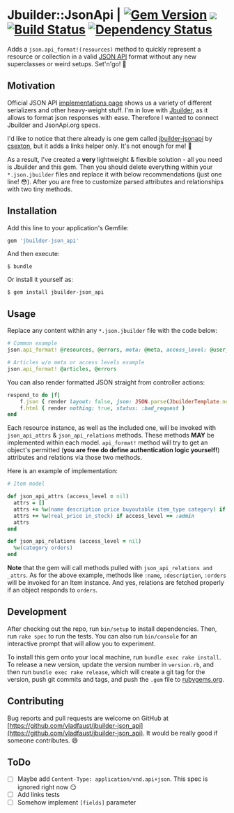 # Jbuilder::JsonApi | [![Gem Version](https://badge.fury.io/rb/jbuilder-json_api.svg)](https://badge.fury.io/rb/jbuilder-json_api) ![](http://ruby-gem-downloads-badge.herokuapp.com/jbuilder-json_api?color=brightgreen) [![Build Status](https://travis-ci.org/vladfaust/jbuilder-json_api.svg?branch=master)](https://travis-ci.org/vladfaust/jbuilder-json_api) [![Dependency Status](https://gemnasium.com/vladfaust/jbuilder-json_api.svg)](https://gemnasium.com/vladfaust/jbuilder-json_api)

Adds a `json.api_format!(resources)` method to quickly represent a resource or collection in a valid [JSON API](http://jsonapi.org/) format without any new superclasses or weird setups. Set'n'go! :rocket:

## Motivation

Official JSON API [implementations page](http://jsonapi.org/implementations/#server-libraries-ruby) shows us a variety of different serializers and other heavy-weight stuff. I'm in love with [Jbuilder](https://github.com/rails/jbuilder), as it allows to format json responses with ease. Therefore I wanted to connect Jbuilder and JsonApi.org specs.

I'd like to notice that there already is one gem called [jbuilder-jsonapi](https://github.com/csexton/jbuilder-jsonapi) by [csexton](https://github.com/csexton), but it adds a links helper only. It's not enough for me! :facepunch:

As a result, I've created a **very** lightweight & flexible solution - all you need is Jbuilder and this gem. Then you should delete everything within your `*.json.jbuilder` files and replace it with below recommendations (just one line! :flushed:). After you are free to customize parsed attributes and relationships with two tiny methods.

## Installation

Add this line to your application's Gemfile:

```ruby
gem 'jbuilder-json_api'
```

And then execute:

    $ bundle

Or install it yourself as:

    $ gem install jbuilder-json_api

## Usage

Replace any content within any `*.json.jbuilder` file with the code below:
```ruby
# Common example
json.api_format! @resources, @errors, meta: @meta, access_level: @user_access_level

# Articles w/o meta or access levels example
json.api_format! @articles, @errors
```
You can also render formatted JSON straight from controller actions:
```ruby
respond_to do |f|
    f.json { render layout: false, json: JSON.parse(JbuilderTemplate.new(view_context).api_format!(@item).target!) }
    f.html { render nothing: true, status: :bad_request }
end
```
Each resource instance, as well as the included one, will be invoked with `json_api_attrs` & `json_api_relations` methods. These methods **MAY** be implemented within each model. `api_format!` method will try to get an object's permitted (**you are free do define authentication logic yourself!**) attributes and relations via those two methods.

Here is an example of implementation:
```ruby
# Item model

def json_api_attrs (access_level = nil)
  attrs = []
  attrs += %w(name description price buyoutable item_type category) if %i(user admin).include?access_level
  attrs += %w(real_price in_stock) if access_level == :admin
  attrs
end

def json_api_relations (access_level = nil)
  %w(category orders)
end
```
**Note** that the gem will call methods pulled with `json_api_relations and _attrs`. As for the above example, methods like `:name`, `:description`, `:orders` will be invoked for an Item instance. And yes, relations are fetched properly if an object responds to `orders`.

## Development

After checking out the repo, run `bin/setup` to install dependencies. Then, run `rake spec` to run the tests. You can also run `bin/console` for an interactive prompt that will allow you to experiment.

To install this gem onto your local machine, run `bundle exec rake install`. To release a new version, update the version number in `version.rb`, and then run `bundle exec rake release`, which will create a git tag for the version, push git commits and tags, and push the `.gem` file to [rubygems.org](https://rubygems.org).

## Contributing

Bug reports and pull requests are welcome on GitHub at [https://github.com/vladfaust/jbuilder-json_api](https://github.com/vladfaust/jbuilder-json_api). It would be really good if someone contributes. :smile:

## ToDo

- [ ] Maybe add `Content-Type: application/vnd.api+json`. This spec is ignored right now :smirk:
- [ ] Add links tests
- [ ] Somehow implement `[fields]` parameter
